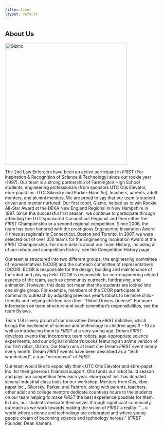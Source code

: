 ```yaml
---
title: About
layout: default
---
```


## About Us

<img src="/assets/img/gizmo-playing.jpg" alt="Gizmo" style="width:400px;" class="float-left stay">

The 2nd Law Enforcers have been an active participant in *FIRST* (For Inspiration & Recognition of Science & Technology) since our rookie year (1997). Our team is a strong partnership of Farmington High School students, engineering professionals (from sponsors UTC Otis Elevator, ebm-papst Inc. UTC Sikorsky and Parker-Hannifin), teachers, parents, adult mentors, and alumni mentors. We are proud to say that our team is student driven and mentor nurtured. Our first robot, Gizmo, helped us to win Rookie All-Star Award at the DEKA New England Regional in New Hampshire in 1997. Since this successful first season, we continue to participate through attending the UTC sponsored Connecticut Regional and then either the *FIRST* Championship or a second regional competition. Since 2006, the team has been honored with the prestigious Engineering Inspiration Award 4 times at regionals in Connecticut, Boston and Toronto. In 2007, we were selected out of over 350 teams for the Engineering Inspiration Award at the *FIRST* Championship. For more details about our Team History, including all of our robots and competition history, see the Competition History page.

Our team is structured into two different groups, the engineering committee of representatives (ECOR) and the outreach committee of representatives (OCOR). ECOR is responsible for the design, building and maintenance of the robot and playing field. OCOR is responsible for non-engineering related aspects of the team, such as community outreach, fundraising, and animation. However, this does not mean that the students are locked into one single group. For example, members of the ECOR participate in community outreach by adjusting previous year’s robots to be more child-friendly and helping children earn their “Robot Drivers License”. For more information on team structure and each committee’s responsibilities, see the team Bylaws.

Team 178 is very proud of our innovative Dream *FIRST* initiative, which brings the excitement of science and technology to children ages 3 - 10 as well as introducing them to *FIRST* at a very young age. Dream *FIRST* develops events that incorporate team robots, age-appropriate science experiments, and our original children’s books featuring an anime version of our first robot, Gizmo. Our team runs at least one Dream *FIRST* event nearly every month. Dream *FIRST* events have been described as a "tech wonderland", a true "microcosm" of *FIRST*.


Our team would like to especially thank UTC Otis Elevator and ebm-papst Inc. for their generous financial support. Otis funds our robot build season and pays our competition fees each year. ebm-papst Inc. has donated several industrial class tools for our workshop. Mentors from Otis, ebm-papst Inc., Sikorsky, Parker, and Fabtron, along with parents, teachers, other adult and college mentors dedicate countless hours to the students on our team helping to make *FIRST* the best experience possible for them. In turn, our students dedicate themselves through significant community outreach as we work towards making the vision of *FIRST* a reality: "... a world where science and technology are celebrated and where young people dream of becoming science and technology heroes." (*FIRST* Founder, Dean Kamen).
